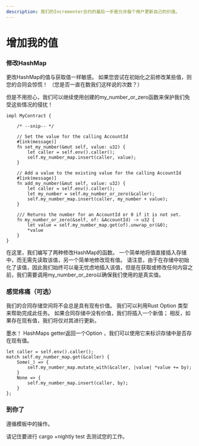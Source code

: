 ```yaml
---
description: 我们的Incrementer合约的最后一步是允许每个用户更新自己的价值。
---
```


# 增加我的值

### 修改HashMap

更改HashMap的值与获取值一样敏感。 如果您尝试在初始化之前修改某些值，则您的合同会惊慌！ （您是否一直在数我们这样说的次数？）

但是不用担心，我们可以继续使用创建的my\_number\_or\_zero函数来保护我们免受这些情况的侵扰！

```text
impl MyContract {

    /* --snip-- */

    // Set the value for the calling AccountId
    #[ink(message)]
    fn set_my_number(&mut self, value: u32) {
        let caller = self.env().caller();
        self.my_number_map.insert(caller, value);
    }

    // Add a value to the existing value for the calling AccountId
    #[ink(message)]
    fn add_my_number(&mut self, value: u32) {
        let caller = self.env().caller();
        let my_number = self.my_number_or_zero(&caller);
        self.my_number_map.insert(caller, my_number + value);
    }

    /// Returns the number for an AccountId or 0 if it is not set.
    fn my_number_or_zero(&self, of: &AccountId) -> u32 {
        let value = self.my_number_map.get(of).unwrap_or(&0);
        *value
    }
}
```

在这里，我们编写了两种修改HashMap的函数。 一个简单地将值直接插入存储中，而无需先读取该值，另一个简单地修改现有值。 请注意，由于在存储中初始化了该值，因此我们始终可以毫无忧虑地插入该值，但是在获取或修改任何内容之前，我们需要调用my\_number\_or\_zero以确保我们使用的是真实值。

### 感觉疼痛（可选）

我们的合同存储空间将不会总是具有现有价值。 我们可以利用Rust Option 类型来帮助完成此任务。 如果合同存储中没有价值，我们将插入一个新值； 相反，如果存在现有值，我们将仅对其进行更新。

墨水！ HashMaps getter返回一个Option ，我们可以使用它来标识存储中是否存在现有值。

```text
let caller = self.env().caller();
match self.my_number_map.get(&caller) {
    Some(_) => {
        self.my_number_map.mutate_with(&caller, |value| *value += by);
    }
    None => {
        self.my_number_map.insert(caller, by);
    }
};
```

### 到你了

遵循模板中的操作。

请记住要进行 cargo +nightly test 去测试您的工作。

